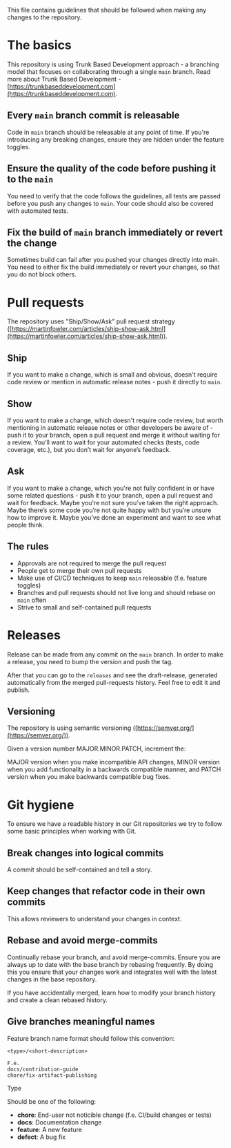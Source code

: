 This file contains guidelines that should be followed when making any
changes to the repository.

# The basics

This repository is using Trunk Based Development approach - a branching 
model that focuses on collaborating through a single `main` branch. Read more about Trunk Based Development - 
[https://trunkbaseddevelopment.com](https://trunkbaseddevelopment.com).

## Every `main` branch commit  is releasable

Code in `main` branch should be releasable at any point of time. If you're introducing 
any breaking changes, ensure they are hidden under the feature toggles.

## Ensure the quality of the code before pushing it to the `main`

You need to verify that the code follows the guidelines, all tests are passed
before you push any changes to `main`. Your code should also be covered with automated tests.

## Fix the build of `main` branch immediately or revert the change

Sometimes build can fail after you pushed your changes directly into main. You need to either fix the build immediately 
or revert your changes, so that you do not block others.

# Pull requests

The repository uses "Ship/Show/Ask" pull request strategy 
([https://martinfowler.com/articles/ship-show-ask.html](https://martinfowler.com/articles/ship-show-ask.html)).

## Ship

If you want to make a change, which is small and obvious, doesn't require
code review or mention in automatic release notes - push it directly to `main`. 

## Show

If you want to make a change, which doesn't require code review, but worth mentioning
in automatic release notes or other developers be aware of - push it to your branch, open a pull request 
and merge it without waiting for a review. You’ll want to wait for your automated checks (tests, code coverage, etc.), 
but you don’t wait for anyone’s feedback.

## Ask

If you want to make a change, which you're not fully confident in or have some related questions -
push it to your branch, open a pull request and wait for feedback. Maybe you're not sure you’ve taken the right approach. 
Maybe there’s some code you’re not quite happy with but you’re unsure how to improve it. 
Maybe you’ve done an experiment and want to see what people think.

## The rules

- Approvals are not required to merge the pull request
- People get to merge their own pull requests
- Make use of CI/CD techniques to keep `main` releasable (f.e. feature toggles)
- Branches and pull requests should not live long and should rebase on `main` often
- Strive to small and self-contained pull requests

# Releases

Release can be made from any commit on the `main` branch. In order to make a release, you need to bump the version and push the tag.

After that you can go to the `releases` and see the draft-release, generated automatically from the merged pull-requests history. Feel free to
edit it and publish.

## Versioning

The repository is using semantic versioning ([https://semver.org/](https://semver.org/)).

Given a version number MAJOR.MINOR.PATCH, increment the:

MAJOR version when you make incompatible API changes,
MINOR version when you add functionality in a backwards compatible manner, and
PATCH version when you make backwards compatible bug fixes.


# Git hygiene

To ensure we have a readable history in our Git repositories we try to follow some basic principles when working with Git.

## Break changes into logical commits

A commit should be self-contained and tell a story.

## Keep changes that refactor code in their own commits

This allows reviewers to understand your changes in context.

## Rebase and avoid merge-commits

Continually rebase your branch, and avoid merge-commits. Ensure you are
always up to date with the base branch by rebasing frequently. By doing
this you ensure that your changes work and integrates well with the
latest changes in the base repository.

If you have accidentally merged, learn how to modify your branch history
and create a clean rebased history.

## Give branches meaningful names

Feature branch name format should follow this convention:
```
<type>/<short-description>

F.e. 
docs/contribution-guide
chore/fix-artifact-publishing
```

Type

Should be one of the following:

* **chore**: End-user not noticible change (f.e. CI/build changes or tests)
* **docs**: Documentation change
* **feature**: A new feature
* **defect**: A bug fix